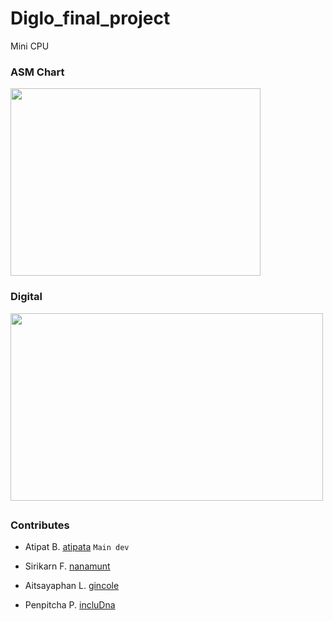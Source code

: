# Diglo_final_project
Mini CPU

<h3>ASM Chart</h3>
<img src="https://github.com/user-attachments/assets/ed0cd9a1-0822-4949-a5d7-309d3627934a" width="400px;" height="300px">

<h3>Digital</h3>
<img src="https://github.com/user-attachments/assets/a0f17ff8-a20b-4838-a442-a0c72a84281a" width="500px;" height="300px">

##
<h3>Contributes</h3>

- Atipat B. [atipata](https://github.com/atipata) `Main dev`

- Sirikarn F. [nanamunt](https://github.com/nanamunt)

- Aitsayaphan L. [gincole](https://github.com/gincole)

- Penpitcha P. [incluDna](https://github.com/incluDna)
